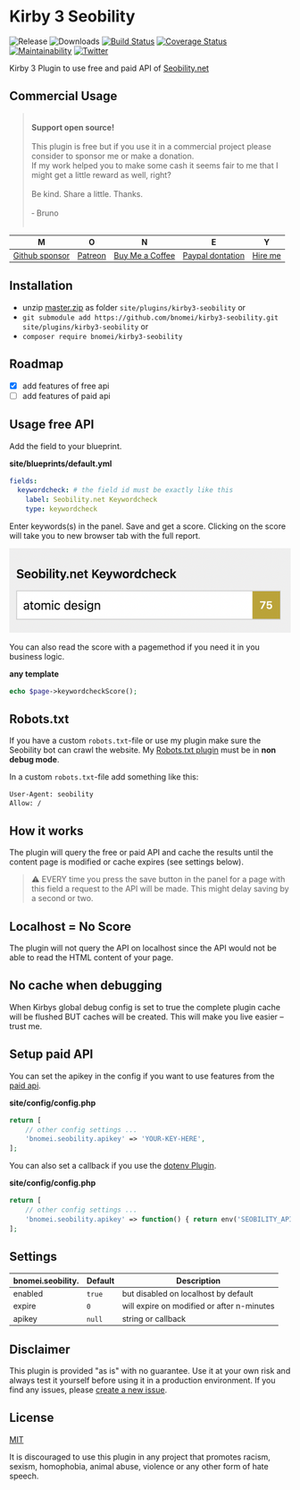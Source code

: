 # Kirby 3 Seobility

![Release](https://flat.badgen.net/packagist/v/bnomei/kirby3-seobility?color=ae81ff)
![Downloads](https://flat.badgen.net/packagist/dt/bnomei/kirby3-seobility?color=272822)
[![Build Status](https://flat.badgen.net/travis/bnomei/kirby3-seobility)](https://travis-ci.com/bnomei/kirby3-seobility)
[![Coverage Status](https://flat.badgen.net/coveralls/c/github/bnomei/kirby3-seobility)](https://coveralls.io/github/bnomei/kirby3-seobility) 
[![Maintainability](https://flat.badgen.net/codeclimate/maintainability/bnomei/kirby3-seobility)](https://codeclimate.com/github/bnomei/kirby3-seobility) 
[![Twitter](https://flat.badgen.net/badge/twitter/bnomei?color=66d9ef)](https://twitter.com/bnomei)

Kirby 3 Plugin to use free and paid API of [Seobility.net](https://www.seobility.net/)

## Commercial Usage

> <br>
> <b>Support open source!</b><br><br>
> This plugin is free but if you use it in a commercial project please consider to sponsor me or make a donation.<br>
> If my work helped you to make some cash it seems fair to me that I might get a little reward as well, right?<br><br>
> Be kind. Share a little. Thanks.<br><br>
> &dash; Bruno<br>
> &nbsp; 

| M | O | N | E | Y |
|---|----|---|---|---|
| [Github sponsor](https://github.com/sponsors/bnomei) | [Patreon](https://patreon.com/bnomei) | [Buy Me a Coffee](https://buymeacoff.ee/bnomei) | [Paypal dontation](https://www.paypal.me/bnomei/15) | [Hire me](mailto:b@bnomei.com?subject=Kirby) |

## Installation

- unzip [master.zip](https://github.com/bnomei/kirby3-seobility/archive/master.zip) as folder `site/plugins/kirby3-seobility` or
- `git submodule add https://github.com/bnomei/kirby3-seobility.git site/plugins/kirby3-seobility` or
- `composer require bnomei/kirby3-seobility`

## Roadmap

- [x] add features of free api
- [ ] add features of paid api

## Usage free API

Add the field to your blueprint.

**site/blueprints/default.yml**
```yaml
fields:
  keywordcheck: # the field id must be exactly like this
    label: Seobility.net Keywordcheck
    type: keywordcheck
```

Enter keywords(s) in the panel. Save and get a score. Clicking on the score will take you to new browser tab with the full report.

![keywordcheck](https://raw.githubusercontent.com/bnomei/kirby3-seobility/master/screenshot.png)

You can also read the score with a pagemethod if you need it in you business logic.

**any template**
```php
echo $page->keywordcheckScore();
```

## Robots.txt

If you have a custom `robots.txt`-file or use my plugin make sure the Seobility bot can crawl the website. My [Robots.txt plugin](https://github.com/bnomei/kirby3-robots-txt) must be in **non debug mode**.

In a custom `robots.txt`-file add something like this:
```
User-Agent: seobility
Allow: /
```

## How it works

The plugin will query the free or paid API and cache the results until the content page is modified or cache expires (see settings below).

> ⚠️ EVERY time you press the save button in the panel for a page with this field a request to the API will be made. This might delay saving by a second or two.

## Localhost = No Score

The plugin will not query the API on localhost since the API would not be able to read the HTML content of your page.

## No cache when debugging

When Kirbys global debug config is set to true the complete plugin cache will be flushed BUT caches will be created. This will make you live easier – trust me.

## Setup paid API

You can set the apikey in the config if you want to use features from the [paid api](https://www.seobility.net/static/api/documentation.html).

**site/config/config.php**
```php
return [
    // other config settings ...
    'bnomei.seobility.apikey' => 'YOUR-KEY-HERE',
];
```

You can also set a callback if you use the [dotenv Plugin](https://github.com/bnomei/kirby3-dotenv).

**site/config/config.php**
```php
return [
    // other config settings ...
    'bnomei.seobility.apikey' => function() { return env('SEOBILITY_APIKEY'); },
];
```

## Settings

| bnomei.seobility. | Default | Description                                |            
|-------------------|---------|--------------------------------------------|
| enabled           | `true`  | but disabled on localhost by default       |
| expire            | `0`     | will expire on modified or after n-minutes |
| apikey            | `null`  | string or callback                         |

## Disclaimer

This plugin is provided "as is" with no guarantee. Use it at your own risk and always test it yourself before using it in a production environment. If you find any issues, please [create a new issue](https://github.com/bnomei/kirby3-seobility/issues/new).

## License

[MIT](https://opensource.org/licenses/MIT)

It is discouraged to use this plugin in any project that promotes racism, sexism, homophobia, animal abuse, violence or any other form of hate speech.
